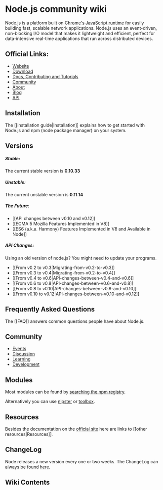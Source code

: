 # Node.js community wiki

Node.js is a platform built on [Chrome's JavaScript runtime](http://code.google.com/p/v8/) for easily building fast, scalable network applications. Node.js uses an event-driven, non-blocking I/O model that makes it lightweight and efficient, perfect for data-intensive real-time applications that run across distributed devices.

## Official Links:

* [Website](http://nodejs.org/)
* [Download](http://nodejs.org/download/)
* [Docs, Contributing and Tutorials](http://nodejs.org/documentation/)
* [Community](http://nodejs.org/community/)
* [About](http://nodejs.org/about/)
* [Blog](http://blog.nodejs.org/)
* [API](http://nodejs.org/api/all.html)

## Installation

The [[installation guide|Installation]] explains how to get started with Node.js and npm (node package manager) on your system.

## Versions

##### Stable:

The current stable version is **0.10.33**

##### Unstable:

The current unstable version is **0.11.14**

##### The Future:

* [[API changes between v0.10 and v0.12]]
* [[ECMA 5 Mozilla Features Implemented in V8]]
* [[ES6 (a.k.a. Harmony) Features Implemented in V8 and Available in Node]]

##### API Changes:

Using an old version of node.js? You might need to update your programs.

* [[From v0.2 to v0.3|Migrating-from-v0.2-to-v0.3]]
* [[From v0.3 to v0.4|Migrating-from-v0.2-to-v0.4]]
* [[From v0.4 to v0.6|API-changes-between-v0.4-and-v0.6]]
* [[From v0.6 to v0.8|API-changes-between-v0.6-and-v0.8]]
* [[From v0.8 to v0.10|API-changes-between-v0.8-and-v0.10]]
* [[From v0.10 to v0.12|API-changes-between-v0.10-and-v0.12]]

## Frequently Asked Questions

The [[FAQ]] answers common questions people have about Node.js.

## Community
* [Events](http://nodejs.org/community/#index_md_events)
* [Discussion](http://nodejs.org/community/#index_md_discussion)
* [Learning](http://nodejs.org/community/#index_md_learning)
* [Development](http://nodejs.org/community/#index_md_development)

## Modules

Most modules can be found by [searching the npm registry](https://www.npmjs.org/search?q=npm).

Alternatively you can use [nipster](http://eirikb.github.com/nipster/) or [toolbox](http://nodetoolbox.com/).

## Resources

Besides the documentation on the [official site](http://nodejs.org) here are links to [[other resources|Resources]].

## ChangeLog

Node releases a new version every one or two weeks. The ChangeLog can always be found [here](https://github.com/joyent/node/blob/master/ChangeLog).

## Wiki Contents